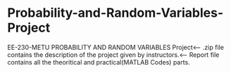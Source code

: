 # Probability-and-Random-Variables-Project
EE-230-METU PROBABILITY AND RANDOM VARIABLES Project<--
.zip file contains the description of the project given by instructors.<--
Report file contains all the theoritical and practical(MATLAB Codes) parts.
